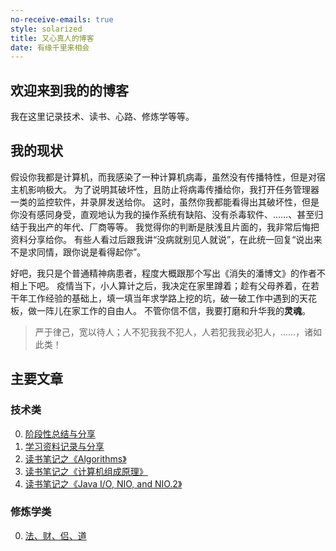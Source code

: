 ```yaml
---
no-receive-emails: true
style: solarized
title: 又心真人的博客
date: 有缘千里来相会
---
```


## 欢迎来到我的的博客

我在这里记录技术、读书、心路、修炼学等等。

## 我的现状

假设你我都是计算机，而我感染了一种计算机病毒，虽然没有传播特性，但是对宿主机影响极大。
为了说明其破坏性，且防止将病毒传播给你，我打开任务管理器一类的监控软件，并录屏发送给你。
这时，虽然你我都能看得出其破坏性，但是你没有感同身受，直观地认为我的操作系统有缺陷、没有杀毒软件、……、甚至归结于我出产的年代、厂商等等。
我觉得你的判断是肤浅且片面的，我非常后悔把资料分享给你。
有些人看过后跟我讲“没病就别见人就说”，在此统一回复“说出来不是求同情，跟你说是看得起你”。

好吧，我只是个普通精神病患者，程度大概跟那个写出《消失的潘博文》的作者不相上下吧。
疫情当下，小人算计之后，我决定在家里蹲着；趁有父母养着，在若干年工作经验的基础上，填一填当年求学路上挖的坑，破一破工作中遇到的天花板，做一阵儿在家工作的自由人。
不管你信不信，我要打磨和升华我的**灵魂**。

> 严于律己，宽以待人；人不犯我我不犯人，人若犯我我必犯人，……，诸如此类！

## 主要文章

### 技术类

0. [阶段性总结与分享](post:Milestone-2020-1)
1. [学习资料记录与分享](post:Records-study-stuff)
1. [读书笔记之《Algorithms》](post:Book-Algorithms-13-Summary)
1. [读书笔记之《计算机组成原理》](post:Book-Computer-Organization-10-Summary)
1. [读书笔记之《Java I/O, NIO, and NIO.2》](post:Book-Java-IO-NIO-NIO2)

### 修炼学类

0. [法、财、侣、道](post:Tao-F-C-L-D)
